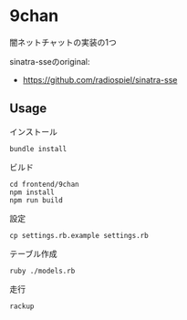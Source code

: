 # 9chan

闇ネットチャットの実装の1つ

sinatra-sseのoriginal:
- https://github.com/radiospiel/sinatra-sse

## Usage

インストール
```
bundle install
```

ビルド
```
cd frontend/9chan
npm install
npm run build
```

設定
```
cp settings.rb.example settings.rb
```

テーブル作成
```
ruby ./models.rb
```

走行
```
rackup
```
